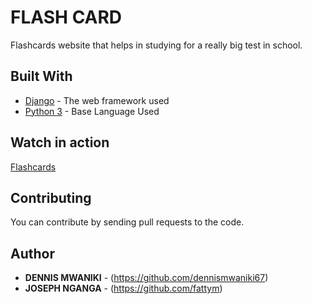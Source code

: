 # FLASH CARD 

Flashcards website that helps in studying for a really big test in school.

## Built With
* [Django](https://docs.djangoproject.com/en/3.0/) - The web framework used
* [Python 3](https://docs.python.org/3/) - Base Language Used

## Watch in action
[Flashcards](https://.herokuapp.com/)

## Contributing
You can contribute by sending pull requests to the code.

## Author

* **DENNIS MWANIKI** - (https://github.com/dennismwaniki67)
* **JOSEPH NGANGA** - (https://github.com/fattym)